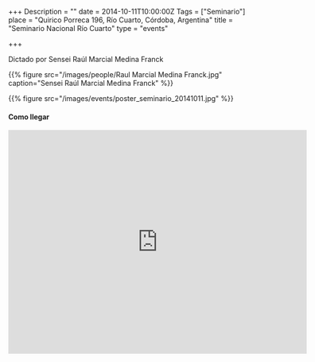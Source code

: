 +++
Description = ""
date = 2014-10-11T10:00:00Z
Tags = ["Seminario"]
place = "Quirico Porreca 196, Río Cuarto, Córdoba, Argentina"
title = "Seminario Nacional Río Cuarto"
type = "events"

+++

Dictado por Sensei Raúl Marcial Medina Franck

{{% figure src="/images/people/Raul Marcial Medina Franck.jpg" 
    caption="Sensei Raúl Marcial Medina Franck" %}}

{{% figure src="/images/events/poster_seminario_20141011.jpg" %}}

#### Como llegar

<iframe src="https://www.google.com/maps/embed?pb=!1m14!1m8!1m3!1d6683.910560165678!2d-64.33707414755416!3d-33.11025950718025!3m2!1i1024!2i768!4f13.1!3m3!1m2!1s0x95d200762e08e25d%3A0x374a77620e3c2da4!2sFray+Quirico+Porreca+196%2C+R%C3%ADo+Cuarto%2C+C%C3%B3rdoba!5e0!3m2!1sen!2sar!4v1412817033009" width="600" height="450" frameborder="0" style="border:0"></iframe>
